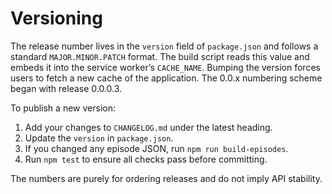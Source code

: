 # Versioning

The release number lives in the `version` field of `package.json` and follows a
standard `MAJOR.MINOR.PATCH` format. The build script reads this value and
embeds it into the service worker’s `CACHE_NAME`. Bumping the version forces
users to fetch a new cache of the application.
The 0.0.x numbering scheme began with release 0.0.0.3.

To publish a new version:

1. Add your changes to `CHANGELOG.md` under the latest heading.
2. Update the `version` in `package.json`.
3. If you changed any episode JSON, run `npm run build-episodes`.
4. Run `npm test` to ensure all checks pass before committing.

The numbers are purely for ordering releases and do not imply API stability.
